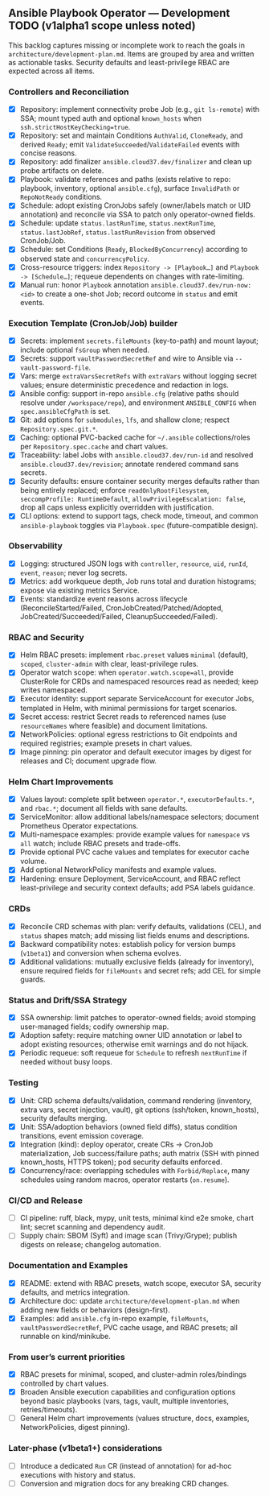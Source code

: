 ## Ansible Playbook Operator — Development TODO (v1alpha1 scope unless noted)

This backlog captures missing or incomplete work to reach the goals in `architecture/development-plan.md`. Items are grouped by area and written as actionable tasks. Security defaults and least-privilege RBAC are expected across all items.

### Controllers and Reconciliation
- [x] Repository: implement connectivity probe Job (e.g., `git ls-remote`) with SSA; mount typed auth and optional `known_hosts` when `ssh.strictHostKeyChecking=true`.
- [x] Repository: set and maintain Conditions `AuthValid`, `CloneReady`, and derived `Ready`; emit `ValidateSucceeded`/`ValidateFailed` events with concise reasons.
- [x] Repository: add finalizer `ansible.cloud37.dev/finalizer` and clean up probe artifacts on delete.
- [x] Playbook: validate references and paths (exists relative to repo: playbook, inventory, optional `ansible.cfg`), surface `InvalidPath` or `RepoNotReady` conditions.
- [x] Schedule: adopt existing CronJobs safely (owner/labels match or UID annotation) and reconcile via SSA to patch only operator-owned fields.
- [x] Schedule: update `status.lastRunTime`, `status.nextRunTime`, `status.lastJobRef`, `status.lastRunRevision` from observed CronJob/Job.
- [x] Schedule: set Conditions (`Ready`, `BlockedByConcurrency`) according to observed state and `concurrencyPolicy`.
- [x] Cross-resource triggers: index `Repository -> [Playbook…]` and `Playbook -> [Schedule…]`; requeue dependents on changes with rate-limiting.
- [x] Manual run: honor `Playbook` annotation `ansible.cloud37.dev/run-now: <id>` to create a one-shot Job; record outcome in `status` and emit events.

### Execution Template (CronJob/Job) builder
- [x] Secrets: implement `secrets.fileMounts` (key-to-path) and mount layout; include optional `fsGroup` when needed.
- [x] Secrets: support `vaultPasswordSecretRef` and wire to Ansible via `--vault-password-file`.
- [x] Vars: merge `extraVarsSecretRefs` with `extraVars` without logging secret values; ensure deterministic precedence and redaction in logs.
- [x] Ansible config: support in-repo `ansible.cfg` (relative paths should resolve under `/workspace/repo`), and environment `ANSIBLE_CONFIG` when `spec.ansibleCfgPath` is set.
- [x] Git: add options for `submodules`, `lfs`, and shallow clone; respect `Repository.spec.git.*`.
- [x] Caching: optional PVC-backed cache for `~/.ansible` collections/roles per `Repository.spec.cache` and chart values.
- [x] Traceability: label Jobs with `ansible.cloud37.dev/run-id` and resolved `ansible.cloud37.dev/revision`; annotate rendered command sans secrets.
- [x] Security defaults: ensure container security merges defaults rather than being entirely replaced; enforce `readOnlyRootFilesystem`, `seccompProfile: RuntimeDefault`, `allowPrivilegeEscalation: false`, drop all caps unless explicitly overridden with justification.
- [x] CLI options: extend to support tags, check mode, timeout, and common `ansible-playbook` toggles via `Playbook.spec` (future-compatible design).

### Observability
- [x] Logging: structured JSON logs with `controller`, `resource`, `uid`, `runId`, `event`, `reason`; never log secrets.
- [x] Metrics: add workqueue depth, Job runs total and duration histograms; expose via existing metrics Service.
- [x] Events: standardize event reasons across lifecycle (ReconcileStarted/Failed, CronJobCreated/Patched/Adopted, JobCreated/Succeeded/Failed, CleanupSucceeded/Failed).

### RBAC and Security
- [x] Helm RBAC presets: implement `rbac.preset` values `minimal` (default), `scoped`, `cluster-admin` with clear, least-privilege rules.
- [x] Operator watch scope: when `operator.watch.scope=all`, provide ClusterRole for CRDs and namespaced resources read as needed; keep writes namespaced.
- [x] Executor identity: support separate ServiceAccount for executor Jobs, templated in Helm, with minimal permissions for target scenarios.
- [x] Secret access: restrict Secret reads to referenced names (use `resourceNames` where feasible) and document limitations.
- [x] NetworkPolicies: optional egress restrictions to Git endpoints and required registries; example presets in chart values.
- [x] Image pinning: pin operator and default executor images by digest for releases and CI; document upgrade flow.

### Helm Chart Improvements
- [x] Values layout: complete split between `operator.*`, `executorDefaults.*`, and `rbac.*`; document all fields with sane defaults.
- [x] ServiceMonitor: allow additional labels/namespace selectors; document Prometheus Operator expectations.
- [x] Multi-namespace examples: provide example values for `namespace` vs `all` watch; include RBAC presets and trade-offs.
- [x] Provide optional PVC cache values and templates for executor cache volume.
- [x] Add optional NetworkPolicy manifests and example values.
- [x] Hardening: ensure Deployment, ServiceAccount, and RBAC reflect least-privilege and security context defaults; add PSA labels guidance.

### CRDs
- [x] Reconcile CRD schemas with plan: verify defaults, validations (CEL), and `status` shapes match; add missing list fields enums and descriptions.
- [x] Backward compatibility notes: establish policy for version bumps (`v1beta1`) and conversion when schema evolves.
- [x] Additional validations: mutually exclusive fields (already for inventory), ensure required fields for `fileMounts` and secret refs; add CEL for simple guards.

### Status and Drift/SSA Strategy
- [x] SSA ownership: limit patches to operator-owned fields; avoid stomping user-managed fields; codify ownership map.
- [x] Adoption safety: require matching owner UID annotation or label to adopt existing resources; otherwise emit warnings and do not hijack.
- [x] Periodic requeue: soft requeue for `Schedule` to refresh `nextRunTime` if needed without busy loops.

### Testing
- [x] Unit: CRD schema defaults/validation, command rendering (inventory, extra vars, secret injection, vault), git options (ssh/token, known_hosts), security defaults merging.
- [x] Unit: SSA/adoption behaviors (owned field diffs), status condition transitions, event emission coverage.
- [x] Integration (kind): deploy operator, create CRs → CronJob materialization, Job success/failure paths; auth matrix (SSH with pinned known_hosts, HTTPS token); pod security defaults enforced.
- [x] Concurrency/race: overlapping schedules with `Forbid/Replace`, many schedules using random macros, operator restarts (`on.resume`).

### CI/CD and Release
- [ ] CI pipeline: ruff, black, mypy, unit tests, minimal kind e2e smoke, chart lint; secret scanning and dependency audit.
- [ ] Supply chain: SBOM (Syft) and image scan (Trivy/Grype); publish digests on release; changelog automation.

### Documentation and Examples
- [x] README: extend with RBAC presets, watch scope, executor SA, security defaults, and metrics integration.
- [x] Architecture doc: update `architecture/development-plan.md` when adding new fields or behaviors (design-first).
- [x] Examples: add `ansible.cfg` in-repo example, `fileMounts`, `vaultPasswordSecretRef`, PVC cache usage, and RBAC presets; all runnable on kind/minikube.

### From user’s current priorities
- [x] RBAC presets for minimal, scoped, and cluster-admin roles/bindings controlled by chart values.
- [x] Broaden Ansible execution capabilities and configuration options beyond basic playbooks (vars, tags, vault, multiple inventories, retries/timeouts).
- [ ] General Helm chart improvements (values structure, docs, examples, NetworkPolicies, digest pinning).

### Later-phase (v1beta1+) considerations
- [ ] Introduce a dedicated `Run` CR (instead of annotation) for ad-hoc executions with history and status.
- [ ] Conversion and migration docs for any breaking CRD changes.
